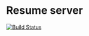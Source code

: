 # Resume server

[![Build Status](https://travis-ci.org/kirandasika98/res-service.svg?branch=master)](https://travis-ci.org/kirandasika98/res-service)
